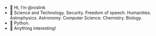 - 👋 Hi, I’m @roslink
- 👀 Science and Technology. Security. Freedom of speech. Humanities. Astrophysics. Astronomy. Computer Science. Chemistry. Biology.
- 🌱 Python.
- 💞️ Anything interesting!
